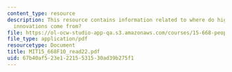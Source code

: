 ```yaml
---
content_type: resource
description: This resource contains information related to where do high tech commercial
  innovations come from?
file: https://ol-ocw-studio-app-qa.s3.amazonaws.com/courses/15-668-people-and-organizations-fall-2010/67b40af523e12215531530ad39b275f1_MIT15_668F10_read22.pdf
file_type: application/pdf
resourcetype: Document
title: MIT15_668F10_read22.pdf
uid: 67b40af5-23e1-2215-5315-30ad39b275f1
---
```

